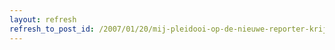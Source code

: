 ```yaml
---
layout: refresh
refresh_to_post_id: /2007/01/20/mij-pleidooi-op-de-nieuwe-reporter-krijgt-terecht-wind-van-voren-van-erwin-blom
---
```

